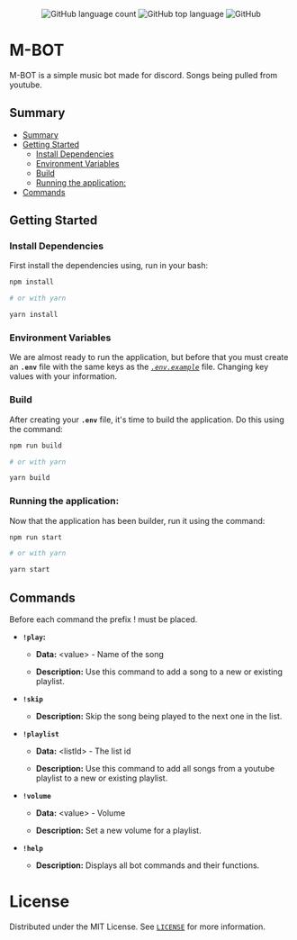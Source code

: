 <p align="center">
  <img alt="GitHub language count" src="https://img.shields.io/github/languages/count/AlexBorgesDev/m-bot" />
  <img alt="GitHub top language" src="https://img.shields.io/github/languages/top/AlexBorgesDev/m-bot" />
  <img alt="GitHub" src="https://img.shields.io/github/license/AlexBorgesDev/m-bot" />
</p>

# M-BOT

M-BOT is a simple music bot made for discord. Songs being pulled from youtube.

## Summary

- [Summary](#summary)
- [Getting Started](#getting-started)
  - [Install Dependencies](#install-dependencies)
  - [Environment Variables](#environment-variables)
  - [Build](#build)
  - [Running the application:](#running-the-application)
- [Commands](#commands)

## Getting Started

### Install Dependencies

First install the dependencies using, run in your bash:

```bash
npm install

# or with yarn

yarn install
```

### Environment Variables

We are almost ready to run the application, but before that you must create an **`.env`** file with the same keys as the *[`.env.example`](./.env.example)* file. Changing key values with your information.

### Build

After creating your **`.env`** file, it's time to build the application. Do this using the command:

```bash
npm run build

# or with yarn

yarn build
```

### Running the application:

Now that the application has been builder, run it using the command:

```bash
npm run start

# or with yarn

yarn start
```

## Commands

Before each command the prefix ! must be placed.

* **`!play`:** <br />

  * **Data:** <value\> - Name of the song

  * **Description:** Use this command to add a song to a new or existing playlist. <br />

* **`!skip`** <br />

  * **Description:** Skip the song being played to the next one in the list. <br />

* **`!playlist`** <br />

  * **Data:** <listId\> - The list id

  * **Description:** Use this command to add all songs from a youtube playlist to a new or existing playlist. <br />

* **`!volume`** <br />

  * **Data:** <value\> - Volume

  * **Description:** Set a new volume for a playlist. <br />

* **`!help`** <br />

  * **Description:** Displays all bot commands and their functions. <br />

# License

Distributed under the MIT License. See [`LICENSE`](./LICENSE) for more information.
